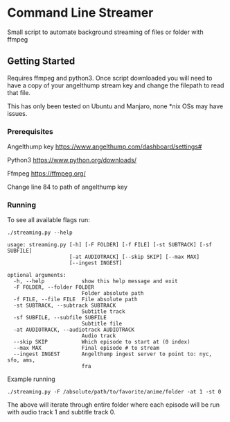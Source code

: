 # Command Line Streamer

Small script to automate background streaming of files or folder with ffmpeg

## Getting Started

Requires ffmpeg and python3. Once script downloaded you will need to have a copy of your angelthump stream key and change the filepath to read that file.

This has only been tested on Ubuntu and Manjaro, none *nix OSs may have issues.

### Prerequisites

Angelthump key https://www.angelthump.com/dashboard/settings#

Python3 https://www.python.org/downloads/

Ffmpeg https://ffmpeg.org/

Change line 84 to path of angelthump key

### Running

To see all available flags run:

```
./streaming.py --help
```

```
usage: streaming.py [-h] [-F FOLDER] [-f FILE] [-st SUBTRACK] [-sf SUBFILE]
                    [-at AUDIOTRACK] [--skip SKIP] [--max MAX]
                    [--ingest INGEST]

optional arguments:
  -h, --help            show this help message and exit
  -F FOLDER, --folder FOLDER
                        Folder absolute path
  -f FILE, --file FILE  File absolute path
  -st SUBTRACK, --subtrack SUBTRACK
                        Subtitle track
  -sf SUBFILE, --subfile SUBFILE
                        Subtitle file
  -at AUDIOTRACK, --audiotrack AUDIOTRACK
                        Audio track
  --skip SKIP           Which episode to start at (0 index)
  --max MAX             Final episode # to stream
  --ingest INGEST       Angelthump ingest server to point to: nyc, sfo, ams,
                        fra
```

Example running

```
./streaming.py -F /absolute/path/to/favorite/anime/folder -at 1 -st 0
```

The above will iterate through entire folder where each episode will be run with audio track 1 and subtitle track 0.
